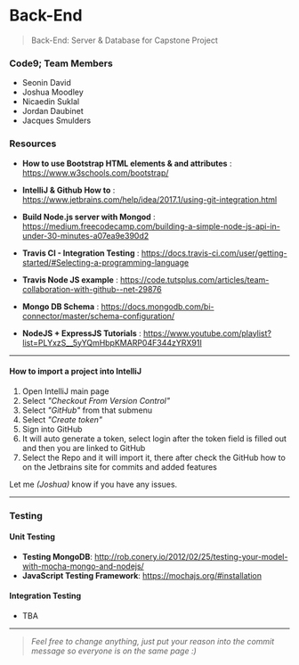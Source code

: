 # Back-End
>Back-End: Server & Database for Capstone Project

### Code9; Team Members
- Seonin David
- Joshua Moodley
- Nicaedin Suklal
- Jordan Daubinet
- Jacques Smulders

### Resources
* <b>How to use Bootstrap HTML elements &amp; and attributes</b> : https://www.w3schools.com/bootstrap/

* <b>IntelliJ &amp; Github How to</b> : https://www.jetbrains.com/help/idea/2017.1/using-git-integration.html

* <b>Build Node.js server with Mongod</b> : https://medium.freecodecamp.com/building-a-simple-node-js-api-in-under-30-minutes-a07ea9e390d2

* <b>Travis CI - Integration Testing</b> : https://docs.travis-ci.com/user/getting-started/#Selecting-a-programming-language

* <b>Travis Node JS example</b> : https://code.tutsplus.com/articles/team-collaboration-with-github--net-29876 

* <b>Mongo DB Schema</b> : https://docs.mongodb.com/bi-connector/master/schema-configuration/ 

* <b>NodeJS + ExpressJS Tutorials</b> : https://www.youtube.com/playlist?list=PLYxzS__5yYQmHbpKMARP04F344zYRX91I 

<hr/>

#### How to import a project into IntelliJ
1. Open IntelliJ main page
2. Select <i>"Checkout From Version Control"</i>
3. Select <i>"GitHub"</i> from that submenu
4. Select <i>"Create token"</i>
5. Sign into GitHub
6. It will auto generate a token, select login after the token field is filled out and then you are linked to GitHub
7. Select the Repo and it will import it, there after check the GitHub how to on the Jetbrains site for commits and added features

Let me <i>(Joshua)</i> know if you have any issues.

<hr/>

### Testing
#### Unit Testing
* <b>Testing MongoDB</b>: http://rob.conery.io/2012/02/25/testing-your-model-with-mocha-mongo-and-nodejs/
* <b>JavaScript Testing Framework</b>: https://mochajs.org/#installation 
#### Integration Testing
* TBA

---
><i>Feel free to change anything, just put your reason into the commit message so everyone is on the same page :)</i>
